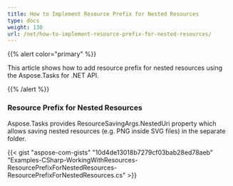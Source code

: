 ```yaml
---
title: How to Implement Resource Prefix for Nested Resources
type: docs
weight: 130
url: /net/how-to-implement-resource-prefix-for-nested-resources/
---
```


{{% alert color="primary" %}} 

This article shows how to add resource prefix for nested resources using the Aspose.Tasks for .NET API.

{{% /alert %}}

### **Resource Prefix for Nested Resources**
Aspose.Tasks provides ResourceSavingArgs.NestedUri property which allows saving nested resources (e.g. PNG inside SVG files) in the separate folder.

{{< gist "aspose-com-gists" "10d4de13018b7279cf03bab28ed78aeb" "Examples-CSharp-WorkingWithResources-ResourcePrefixForNestedResources-ResourcePrefixForNestedResources.cs" >}}
